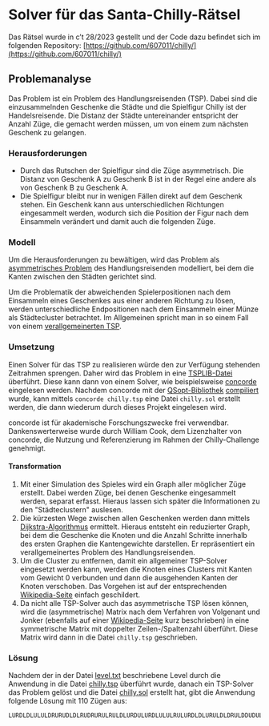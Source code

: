 # Solver für das Santa-Chilly-Rätsel

Das Rätsel wurde in c’t 28/2023 gestellt und der Code dazu befindet sich im folgenden Repository:
[https://github.com/607011/chilly/](https://github.com/607011/chilly/)

## Problemanalyse

Das Problem ist ein Problem des Handlungsreisenden (TSP). Dabei sind die einzusammelnden Geschenke die Städte und die 
Spielfigur Chilly ist der Handelsreisende. Die Distanz der Städte untereinander entspricht der Anzahl Züge, 
die gemacht werden müssen, um von einem zum nächsten Geschenk zu gelangen.

### Herausforderungen

* Durch das Rutschen der Spielfigur sind die Züge asymmetrisch. Die Distanz von Geschenk A zu Geschenk B ist in der 
  Regel eine andere als von Geschenk B zu Geschenk A.
* Die Spielfigur bleibt nur in wenigen Fällen direkt auf dem Geschenk stehen. Ein Geschenk kann aus unterschiedlichen
  Richtungen eingesammelt werden, wodurch sich die Position der Figur nach dem Einsammeln verändert und damit auch die
  folgenden Züge.

### Modell

Um die Herausforderungen zu bewältigen, wird das Problem als
[asymmetrisches Problem](https://de.wikipedia.org/wiki/Problem_des_Handlungsreisenden#Asymmetrisches_und_symmetrisches_TSP)
des Handlungsreisenden modelliert, bei dem die Kanten zwischen den Städten gerichtet sind.

Um die Problematik der abweichenden Spielerpositionen nach dem Einsammeln eines Geschenkes aus einer anderen Richtung
zu lösen, werden unterschiedliche Endpositionen nach dem Einsammeln einer Münze als Städtecluster betrachtet. Im
Allgemeinen spricht man in so einem Fall von einem
[verallgemeinerten TSP](https://de.wikipedia.org/wiki/Problem_des_Handlungsreisenden#St%C3%A4dtecluster).

### Umsetzung

Einen Solver für das TSP zu realisieren würde den zur Verfügung stehenden Zeitrahmen sprengen. Daher wird das Problem
in eine [TSPLIB-Datei](http://comopt.ifi.uni-heidelberg.de/software/TSPLIB95/tsp95.pdf) überführt. Diese kann dann von 
einem Solver, wie beispielsweise [concorde](https://www.math.uwaterloo.ca/tsp/concorde/) eingelesen werden. Nachdem
concorde mit der [QSopt-Bibliothek](https://www.math.uwaterloo.ca/~bico/qsopt/)
[compiliert](https://www.math.uwaterloo.ca/tsp/concorde/DOC/README.html) wurde, kann mittels 
`concorde chilly.tsp` eine Datei `chilly.sol` erstellt werden, die dann wiederum durch dieses Projekt eingelesen wird.

concorde ist für akademische Forschungszwecke frei verwendbar. Dankenswerterweise wurde durch William Cook, dem
Lizenzhalter von concorde, die Nutzung und Referenzierung im Rahmen der Chilly-Challenge genehmigt.

#### Transformation

1. Mit einer Simulation des Spieles wird ein Graph aller möglicher Züge erstellt. Dabei werden Züge, bei denen Geschenke
   eingesammelt werden, separat erfasst. Hieraus lassen sich später die Informationen zu den "Städteclustern" auslesen.
2. Die kürzesten Wege zwischen allen Geschenken werden dann mittels
   [Dijkstra-Algorithmus](https://de.wikipedia.org/wiki/Dijkstra-Algorithmus) ermittelt. Hieraus entsteht ein
   reduzierter Graph, bei dem die Geschenke die Knoten und die Anzahl Schritte innerhalb des ersten Graphen die 
   Kantengewichte darstellen. Er repräsentiert ein verallgemeinertes Problem des Handlungsreisenden.
3. Um die Cluster zu entfernen, damit ein allgemeiner TSP-Solver eingesetzt werden kann, werden die Knoten eines
   Clusters mit Kanten vom Gewicht 0 verbunden und dann die ausgehenden Kanten der Knoten verschoben. Das Vorgehen ist
   auf der entsprechenden [Wikipedia-Seite](https://en.wikipedia.org/wiki/Set_TSP_problem) einfach geschildert.
4. Da nicht alle TSP-Solver auch das asymmetrische TSP lösen können, wird die (asymmetrische) Matrix nach dem Verfahren 
   von Volgenant und Jonker (ebenfalls auf einer 
   [Wikipedia-Seite](https://en.wikipedia.org/wiki/Travelling_salesman_problem#Conversion_to_symmetric) kurz 
   beschrieben) in eine symmetrische Matrix mit doppelter Zeilen-/Spaltenzahl überführt. Diese Matrix wird dann in die
   Datei `chilly.tsp` geschrieben.

### Lösung

Nachdem der in der Datei [level.txt](src/main/resources/level.txt) beschriebene Level durch die Anwendung in die Datei
[chilly.tsp](chilly.tsp) überführt wurde, danach ein TSP-Solver das Problem gelöst und die Datei 
[chilly.sol](chilly.sol) erstellt hat, gibt die Anwendung folgende Lösung mit 110 Zügen aus:

```text
LURDLDLULULDRURUDLDLRUDRURULRULDLURDULURDLULULRULURDLDLURULDLDRULDDUDULRRDLDLRULURURURDLRURDRDRDRDRURLDLDRDLDR
```
